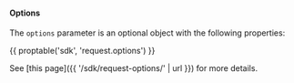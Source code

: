 #### Options
The `options` parameter is an optional object with the following properties:

{{ proptable('sdk', 'request.options') }}

See [this page]({{ '/sdk/request-options/' | url }}) for more details.